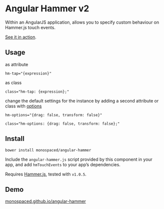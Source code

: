 Angular Hammer v2
=================

Within an AngularJS application, allows you to specify custom behaviour on Hammer.js touch events.

[See it in action](http://monospaced.github.io/angular-hammer).

Usage
-----

as attribute

    hm-tap="{expression}"

as class

    class="hm-tap: {expression};"

change the default settings for the instance by adding a second attribute or class with [options](https://github.com/EightMedia/hammer.js/wiki/Getting-Started#gesture-options)

    hm-options="{drag: false, transform: false}"

    class="hm-options: {drag: false, transform: false};"

Install
-------

    bower install monospaced/angular-hammer

Include the `angular-hammer.js` script provided by this component in your app, and add `hmTouchEvents` to your app’s dependencies.

Requires [Hammer.js](http://eightmedia.github.io/hammer.js/), tested with `v1.0.5`.

Demo
----------------

[monospaced.github.io/angular-hammer](http://monospaced.github.io/angular-hammer)
